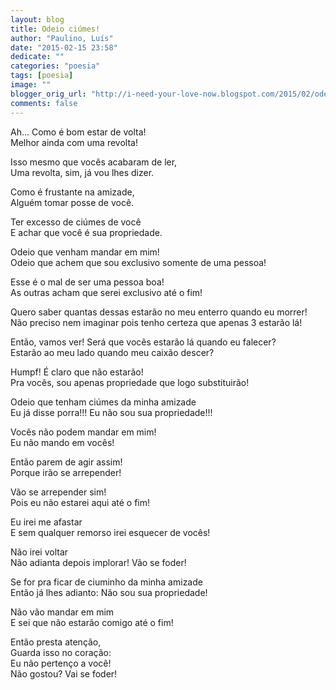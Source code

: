 ```yaml
---
layout: blog
title: Odeio ciúmes!
author: "Paulino, Luís"
date: "2015-02-15 23:58"
dedicate: ""
categories: "poesia"
tags: [poesia]
image: ""
blogger_orig_url: "http://i-need-your-love-now.blogspot.com/2015/02/odeio-ciumes.html"
comments: false
---
```


Ah... Como é bom estar de volta!\
Melhor ainda com uma revolta!

Isso mesmo que vocês acabaram de ler,\
Uma revolta, sim, já vou lhes dizer.

Como é frustante na amizade,\
Alguém tomar posse de você.

Ter excesso de ciúmes de você\
E achar que você é sua propriedade.

Odeio que venham mandar em mim!\
Odeio que achem que sou exclusivo somente de uma pessoa!

Esse é o mal de ser uma pessoa boa!\
As outras acham que serei exclusivo até o fim!

Quero saber quantas dessas estarão no meu enterro quando eu morrer!\
Não preciso nem imaginar pois tenho certeza que apenas 3 estarão lá!

Então, vamos ver! Será que vocês estarão lá quando eu falecer?\
Estarão ao meu lado quando meu caixão descer?

Humpf! É claro que não estarão!\
Pra vocês, sou apenas propriedade que logo substituirão!

Odeio que tenham ciúmes da minha amizade\
Eu já disse porra!!! Eu não sou sua propriedade!!!

Vocês não podem mandar em mim!\
Eu não mando em vocês!

Então parem de agir assim!\
Porque irão se arrepender!

Vão se arrepender sim!\
Pois eu não estarei aqui até o fim!

Eu irei me afastar\
E sem qualquer remorso irei esquecer de vocês!

Não irei voltar\
Não adianta depois implorar! Vão se foder!

Se for pra ficar de ciuminho da minha amizade\
Então já lhes adianto: Não sou sua propriedade!

Não vão mandar em mim\
E sei que não estarão comigo até o fim!

Então presta atenção,\
Guarda isso no coração:\
Eu não pertenço a você!\
Não gostou? Vai se foder!
